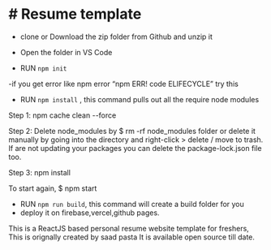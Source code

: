 # # Resume template    





- clone or Download the zip folder from Github and unzip it

- Open the folder in VS Code

- RUN <code>npm init</code> 



-if you get error like  npm error “npm ERR! code ELIFECYCLE”  try this





- RUN <code>npm install</code> , this command pulls out all the require node modules

Step 1: </code> npm cache clean --force

Step 2: Delete node_modules by $ rm -rf node_modules folder or delete it manually by going into the directory and right-click > delete / move to trash. If are not updating your packages you can delete the package-lock.json file too.

Step 3: npm install

To start again, $ npm start 


- RUN <code>npm run build</code>, this command will create a build folder for you
- deploy it on firebase,vercel,github pages.


This is a ReactJS based personal resume website template for freshers, This is orignally created by saad pasta It is available open source till date.


